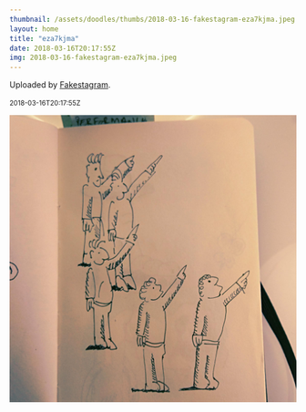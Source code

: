 ```yaml
---
thumbnail: /assets/doodles/thumbs/2018-03-16-fakestagram-eza7kjma.jpeg
layout: home
title: "eza7kjma"
date: 2018-03-16T20:17:55Z
img: 2018-03-16-fakestagram-eza7kjma.jpeg
---
```


Uploaded by [Fakestagram](https://github.com/opyate/fakestagram).

<small>2018-03-16T20:17:55Z</small>

![Uploaded by Fakestagram](2018-03-16-fakestagram-eza7kjma.jpeg)
